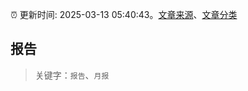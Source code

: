 :alarm_clock: 更新时间: 2025-03-13 05:40:43。[文章来源](/README.md)、[文章分类](/TAGS.md)

## 报告


> 关键字：`报告`、`月报`



